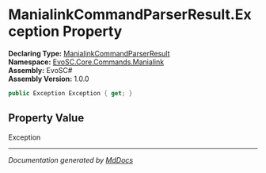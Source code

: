 ﻿<!--  
  <auto-generated>   
    The contents of this file were generated by a tool.  
    Changes to this file may be list if the file is regenerated  
  </auto-generated>   
-->

# ManialinkCommandParserResult.Exception Property

**Declaring Type:** [ManialinkCommandParserResult](../index.md)  
**Namespace:** [EvoSC.Core.Commands.Manialink](../../index.md)  
**Assembly:** EvoSC\#  
**Assembly Version:** 1.0.0

```csharp
public Exception Exception { get; }
```

## Property Value

Exception

___

*Documentation generated by [MdDocs](https://github.com/ap0llo/mddocs)*
